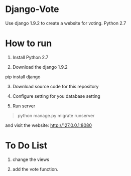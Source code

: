 # Django-Vote
Use django 1.9.2 to create a website for voting. Python 2.7


# How to run

1. Install Python 2.7

2. Download the django 1.9.2

pip install django 

3. Download source code for this repository

4. Configure setting for you database setting

5. Run server 

>python manage.py migrate runserver

and visit the website: http://127.0.0.1:8080 

# To Do List

1. change the views 

2. add the vote function.
